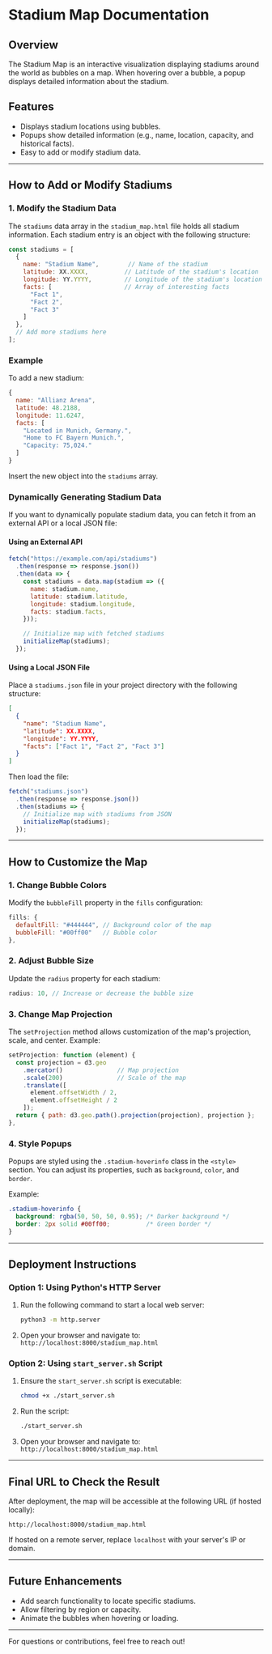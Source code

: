 
# Stadium Map Documentation

## Overview
The Stadium Map is an interactive visualization displaying stadiums around the world as bubbles on a map. When hovering over a bubble, a popup displays detailed information about the stadium.

## Features
- Displays stadium locations using bubbles.
- Popups show detailed information (e.g., name, location, capacity, and historical facts).
- Easy to add or modify stadium data.

---

## How to Add or Modify Stadiums

### 1. **Modify the Stadium Data**
The `stadiums` data array in the `stadium_map.html` file holds all stadium information. Each stadium entry is an object with the following structure:

```javascript
const stadiums = [
  {
    name: "Stadium Name",        // Name of the stadium
    latitude: XX.XXXX,          // Latitude of the stadium's location
    longitude: YY.YYYY,         // Longitude of the stadium's location
    facts: [                    // Array of interesting facts
      "Fact 1",
      "Fact 2",
      "Fact 3"
    ]
  },
  // Add more stadiums here
];
```

### Example
To add a new stadium:
```javascript
{
  name: "Allianz Arena",
  latitude: 48.2188,
  longitude: 11.6247,
  facts: [
    "Located in Munich, Germany.",
    "Home to FC Bayern Munich.",
    "Capacity: 75,024."
  ]
}
```

Insert the new object into the `stadiums` array.

### Dynamically Generating Stadium Data
If you want to dynamically populate stadium data, you can fetch it from an external API or a local JSON file:

#### Using an External API
```javascript
fetch("https://example.com/api/stadiums")
  .then(response => response.json())
  .then(data => {
    const stadiums = data.map(stadium => ({
      name: stadium.name,
      latitude: stadium.latitude,
      longitude: stadium.longitude,
      facts: stadium.facts,
    }));

    // Initialize map with fetched stadiums
    initializeMap(stadiums);
  });
```

#### Using a Local JSON File
Place a `stadiums.json` file in your project directory with the following structure:
```json
[
  {
    "name": "Stadium Name",
    "latitude": XX.XXXX,
    "longitude": YY.YYYY,
    "facts": ["Fact 1", "Fact 2", "Fact 3"]
  }
]
```
Then load the file:
```javascript
fetch("stadiums.json")
  .then(response => response.json())
  .then(stadiums => {
    // Initialize map with stadiums from JSON
    initializeMap(stadiums);
  });
```

---

## How to Customize the Map

### 1. **Change Bubble Colors**
Modify the `bubbleFill` property in the `fills` configuration:
```javascript
fills: {
  defaultFill: "#444444", // Background color of the map
  bubbleFill: "#00ff00"   // Bubble color
},
```

### 2. **Adjust Bubble Size**
Update the `radius` property for each stadium:
```javascript
radius: 10, // Increase or decrease the bubble size
```

### 3. **Change Map Projection**
The `setProjection` method allows customization of the map's projection, scale, and center. Example:
```javascript
setProjection: function (element) {
  const projection = d3.geo
    .mercator()               // Map projection
    .scale(200)               // Scale of the map
    .translate([
      element.offsetWidth / 2,
      element.offsetHeight / 2
    ]);
  return { path: d3.geo.path().projection(projection), projection };
},
```

### 4. **Style Popups**
Popups are styled using the `.stadium-hoverinfo` class in the `<style>` section. You can adjust its properties, such as `background`, `color`, and `border`.

Example:
```css
.stadium-hoverinfo {
  background: rgba(50, 50, 50, 0.95); /* Darker background */
  border: 2px solid #00ff00;          /* Green border */
}
```

---

## Deployment Instructions

### Option 1: Using Python's HTTP Server
1. Run the following command to start a local web server:
   ```bash
   python3 -m http.server
   ```

2. Open your browser and navigate to: `http://localhost:8000/stadium_map.html`

### Option 2: Using `start_server.sh` Script
1. Ensure the `start_server.sh` script is executable:
   ```bash
   chmod +x ./start_server.sh
   ```

2. Run the script:
   ```bash
   ./start_server.sh
   ```

3. Open your browser and navigate to: `http://localhost:8000/stadium_map.html`

---

## Final URL to Check the Result
After deployment, the map will be accessible at the following URL (if hosted locally):
```
http://localhost:8000/stadium_map.html
```

If hosted on a remote server, replace `localhost` with your server's IP or domain.

---

## Future Enhancements
- Add search functionality to locate specific stadiums.
- Allow filtering by region or capacity.
- Animate the bubbles when hovering or loading.

---

For questions or contributions, feel free to reach out!
